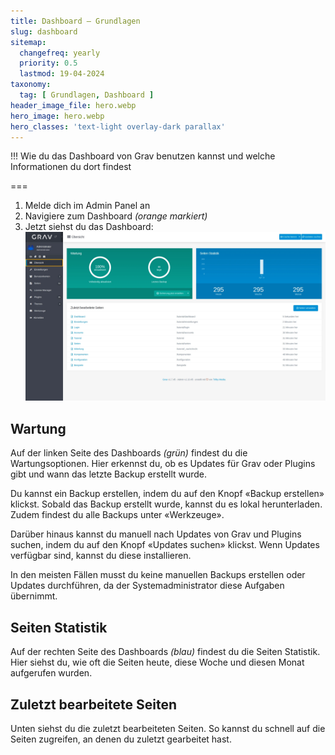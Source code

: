 ```yaml
---
title: Dashboard – Grundlagen
slug: dashboard
sitemap:
  changefreq: yearly
  priority: 0.5
  lastmod: 19-04-2024
taxonomy:
  tag: [ Grundlagen, Dashboard ]
header_image_file: hero.webp
hero_image: hero.webp
hero_classes: 'text-light overlay-dark parallax'
---
```


!!! Wie du das Dashboard von Grav benutzen kannst und welche Informationen du dort findest

===

1. Melde dich im Admin Panel an 
2. Navigiere zum Dashboard _(orange markiert)_
3. Jetzt siehst du das Dashboard:
![Screenshot Dashboard](dashboard.webp?lightbox)

## Wartung

Auf der linken Seite des Dashboards _(grün)_ findest du die Wartungsoptionen. Hier erkennst du, ob es Updates für Grav oder Plugins gibt und wann das letzte Backup erstellt wurde.

Du kannst ein Backup erstellen, indem du auf den Knopf «Backup erstellen» klickst. Sobald das Backup erstellt wurde, kannst du es lokal herunterladen. Zudem findest du alle Backups unter «Werkzeuge».

Darüber hinaus kannst du manuell nach Updates von Grav und Plugins suchen, indem du auf den Knopf «Updates suchen» klickst. Wenn Updates verfügbar sind, kannst du diese installieren.

In den meisten Fällen musst du keine manuellen Backups erstellen oder Updates durchführen, da der Systemadministrator diese Aufgaben übernimmt.

## Seiten Statistik

Auf der rechten Seite des Dashboards _(blau)_ findest du die Seiten Statistik. Hier siehst du, wie oft die Seiten heute, diese Woche und diesen Monat aufgerufen wurden.

## Zuletzt bearbeitete Seiten

Unten siehst du die zuletzt bearbeiteten Seiten. So kannst du schnell auf die Seiten zugreifen, an denen du zuletzt gearbeitet hast.

